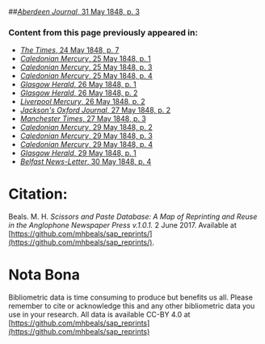 ##[*Aberdeen Journal*, 31 May 1848, p. 3](https://mhbeals.github.io/sap_html/Aberdeen-Journal/Aberdeen-Journal-31-May-1848-p-3)

### Content from this page previously appeared in:
+ [*The Times*, 24 May 1848, p. 7](https://mhbeals.github.io/sap_html/The-Times/The-Times-24-May-1848-p-7)
+ [*Caledonian Mercury*, 25 May 1848, p. 1](https://mhbeals.github.io/sap_html/Caledonian-Mercury/Caledonian-Mercury-25-May-1848-p-1)
+ [*Caledonian Mercury*, 25 May 1848, p. 3](https://mhbeals.github.io/sap_html/Caledonian-Mercury/Caledonian-Mercury-25-May-1848-p-3)
+ [*Caledonian Mercury*, 25 May 1848, p. 4](https://mhbeals.github.io/sap_html/Caledonian-Mercury/Caledonian-Mercury-25-May-1848-p-4)
+ [*Glasgow Herald*, 26 May 1848, p. 1](https://mhbeals.github.io/sap_html/Glasgow-Herald/Glasgow-Herald-26-May-1848-p-1)
+ [*Glasgow Herald*, 26 May 1848, p. 2](https://mhbeals.github.io/sap_html/Glasgow-Herald/Glasgow-Herald-26-May-1848-p-2)
+ [*Liverpool Mercury*, 26 May 1848, p. 2](https://mhbeals.github.io/sap_html/Liverpool-Mercury/Liverpool-Mercury-26-May-1848-p-2)
+ [*Jackson's Oxford Journal*, 27 May 1848, p. 2](https://mhbeals.github.io/sap_html/Jackson's-Oxford-Journal/Jackson's-Oxford-Journal-27-May-1848-p-2)
+ [*Manchester Times*, 27 May 1848, p. 3](https://mhbeals.github.io/sap_html/Manchester-Times/Manchester-Times-27-May-1848-p-3)
+ [*Caledonian Mercury*, 29 May 1848, p. 2](https://mhbeals.github.io/sap_html/Caledonian-Mercury/Caledonian-Mercury-29-May-1848-p-2)
+ [*Caledonian Mercury*, 29 May 1848, p. 3](https://mhbeals.github.io/sap_html/Caledonian-Mercury/Caledonian-Mercury-29-May-1848-p-3)
+ [*Caledonian Mercury*, 29 May 1848, p. 4](https://mhbeals.github.io/sap_html/Caledonian-Mercury/Caledonian-Mercury-29-May-1848-p-4)
+ [*Glasgow Herald*, 29 May 1848, p. 1](https://mhbeals.github.io/sap_html/Glasgow-Herald/Glasgow-Herald-29-May-1848-p-1)
+ [*Belfast News-Letter*, 30 May 1848, p. 4](https://mhbeals.github.io/sap_html/Belfast-News-Letter/Belfast-News-Letter-30-May-1848-p-4)
                    
# Citation: 

Beals. M. H. *Scissors and Paste Database: A Map of Reprinting and Reuse in the Anglophone Newspaper Press v.1.0.1.* 2 June 2017. Available at [https://github.com/mhbeals/sap_reprints/](https://github.com/mhbeals/sap_reprints/). 
                    
# Nota Bona

Bibliometric data is time consuming to produce but benefits us all. Please remember to cite or acknowledge this and any other bibliometric data you use in your research. All data is available CC-BY 4.0 at [https://github.com/mhbeals/sap_reprints](https://github.com/mhbeals/sap_reprints)